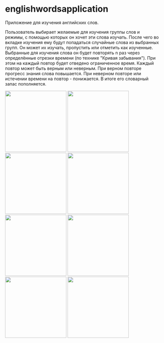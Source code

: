 # englishwordsapplication

Приложение для изучения английских слов.

Пользователь выбирает желаемые для изучения группы слов и режимы, с помощью которых он хочет эти слова изучать. После чего во вкладке изучения ему будут попадаться случайные слова из выбранных групп. Он может их изучать, пропустить или отметить как изученные. Выбранные для изучения слова он будет повторять n раз через определённые отрезки времени (по технике "Кривая забывания"). При этом на каждый повтор будет отведено ограниченное время. Каждый повтор может быть верным или неверным. При верном повторе прогресс знания слова повышается. При неверном повторе или истечении времени на повтор - понижается. В итоге его словарный запас пополняется.

<img src="https://user-images.githubusercontent.com/32350831/122788392-f589cc80-d2be-11eb-8d3b-507b964b6b54.jpg" width="200"/>
<img src="https://user-images.githubusercontent.com/32350831/122788418-fcb0da80-d2be-11eb-9378-df5fda1b98d2.jpg" width="200"/>
<img src="https://user-images.githubusercontent.com/32350831/122788426-fe7a9e00-d2be-11eb-926a-4ee2bb6c149f.jpg" width="200"/>
<img src="https://user-images.githubusercontent.com/32350831/122788431-ffabcb00-d2be-11eb-8051-8cbd492481a0.jpg" width="200"/>

<img src="https://user-images.githubusercontent.com/32350831/122788435-00446180-d2bf-11eb-9a73-5afef7f17736.jpg" width="200"/>
<img src="https://user-images.githubusercontent.com/32350831/122788438-01758e80-d2bf-11eb-92f0-d909612741e0.jpg" width="200"/>
<img src="https://user-images.githubusercontent.com/32350831/122788448-03d7e880-d2bf-11eb-9044-ffdac3bd950b.jpg" width="200"/>
<img src="https://user-images.githubusercontent.com/32350831/122788453-04707f00-d2bf-11eb-9f7d-65e3f57ec355.jpg" width="200"/>
